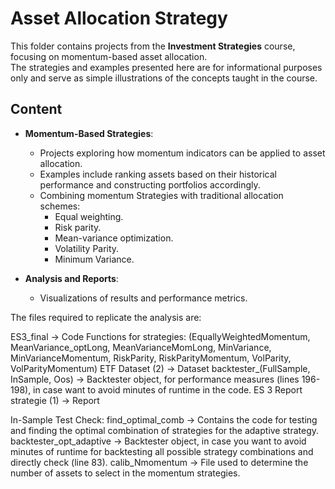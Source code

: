 # Asset Allocation Strategy

This folder contains projects from the **Investment Strategies** course, focusing on momentum-based asset allocation.  
The strategies and examples presented here are for informational purposes only and serve as simple illustrations of the concepts taught in the course.

## Content

- **Momentum-Based Strategies**: 
  - Projects exploring how momentum indicators can be applied to asset allocation.
  - Examples include ranking assets based on their historical performance and constructing portfolios accordingly.
  - Combining momentum Strategies with traditional allocation schemes:
     - Equal weighting.
     - Risk parity.
     - Mean-variance optimization.
     - Volatility Parity.
     - Minimum Variance.

- **Analysis and Reports**:
  - Visualizations of results and performance metrics.
 
The files required to replicate the analysis are:

ES3_final → Code
Functions for strategies: (EquallyWeightedMomentum, MeanVariance_optLong, MeanVarianceMomLong, MinVariance, MinVarianceMomentum, RiskParity, RiskParityMomentum, VolParity, VolParityMomentum)
ETF Dataset (2) → Dataset
backtester_(FullSample, InSample, Oos) → Backtester object, for performance measures (lines 196-198), in case  want to avoid minutes of runtime in the code.
ES 3 Report strategie (1) → Report

In-Sample Test Check:
find_optimal_comb → Contains the code for testing and finding the optimal combination of strategies for the adaptive strategy.
backtester_opt_adaptive → Backtester object, in case you want to avoid minutes of runtime for backtesting all possible strategy combinations and directly check (line 83).
calib_Nmomentum → File used to determine the number of assets to select in the momentum strategies.

